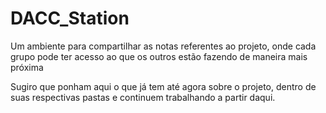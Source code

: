 # DACC_Station
Um ambiente para compartilhar as notas referentes ao projeto, onde cada grupo pode ter acesso ao que os outros estão fazendo de maneira mais próxima

Sugiro que ponham aqui o que já tem até agora sobre o projeto, dentro de suas respectivas pastas e continuem trabalhando a partir daqui. 